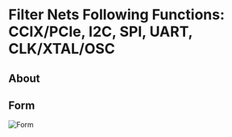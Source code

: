 # Filter Nets Following Functions: CCIX/PCIe, I2C, SPI, UART, CLK/XTAL/OSC
## About
## Form 
![Form](https://user-images.githubusercontent.com/64115895/159330122-295444fe-d9b8-4d18-9ade-caad34969af8.JPG)
